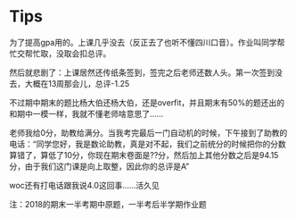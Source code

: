 # Tips

为了提高gpa用的。上课几乎没去（反正去了也听不懂四川口音）。作业叫同学帮忙交帮忙取，没取会扣总评。

然后就悲剧了：上课居然还传纸条签到，签完之后老师还数人头。第一次签到没去，大概在13周那会儿，总评-1.25

不过期中期末的题比杨大伯还杨大伯，还是overfit，并且期末有50%的题还出的和期中一模一样，我就不懂老师啥意思了……

老师我给0分，助教给满分。当我考完最后一门自动机的时候，下午接到了助教的电话：“同学您好，我是数论助教，真是对不起，我们之前统分的时候把你的分数算错了，算低了10分，你现在期末卷面是??分，然后加上其他分数之后是94.15分，由于我们这门课是向上取整，因此你的总评是A”

woc还有打电话跟我说4.0这回事……活久见

注：2018的期末一半考期中原题，一半考后半学期作业题
